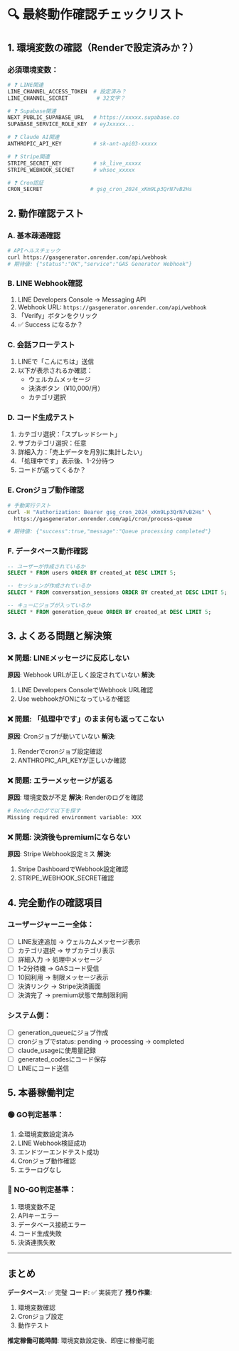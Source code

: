 # 🔍 最終動作確認チェックリスト

## 1. 環境変数の確認（Renderで設定済みか？）

### 必須環境変数：
```bash
# ❓ LINE関連
LINE_CHANNEL_ACCESS_TOKEN  # 設定済み？
LINE_CHANNEL_SECRET         # 32文字？

# ❓ Supabase関連  
NEXT_PUBLIC_SUPABASE_URL   # https://xxxxx.supabase.co
SUPABASE_SERVICE_ROLE_KEY  # eyJxxxxx...

# ❓ Claude AI関連
ANTHROPIC_API_KEY          # sk-ant-api03-xxxxx

# ❓ Stripe関連
STRIPE_SECRET_KEY          # sk_live_xxxxx
STRIPE_WEBHOOK_SECRET      # whsec_xxxxx

# ❓ Cron認証
CRON_SECRET               # gsg_cron_2024_xKm9Lp3QrN7vB2Hs
```

## 2. 動作確認テスト

### A. 基本疎通確認
```bash
# APIヘルスチェック
curl https://gasgenerator.onrender.com/api/webhook
# 期待値: {"status":"OK","service":"GAS Generator Webhook"}
```

### B. LINE Webhook確認
1. LINE Developers Console → Messaging API
2. Webhook URL: `https://gasgenerator.onrender.com/api/webhook`
3. 「Verify」ボタンをクリック
4. ✅ Success になるか？

### C. 会話フローテスト
1. LINEで「こんにちは」送信
2. 以下が表示されるか確認：
   - ウェルカムメッセージ
   - 決済ボタン（¥10,000/月）
   - カテゴリ選択

### D. コード生成テスト
1. カテゴリ選択：「スプレッドシート」
2. サブカテゴリ選択：任意
3. 詳細入力：「売上データを月別に集計したい」
4. 「処理中です」表示後、1-2分待つ
5. コードが返ってくるか？

### E. Cronジョブ動作確認
```bash
# 手動実行テスト
curl -H "Authorization: Bearer gsg_cron_2024_xKm9Lp3QrN7vB2Hs" \
  https://gasgenerator.onrender.com/api/cron/process-queue

# 期待値: {"success":true,"message":"Queue processing completed"}
```

### F. データベース動作確認
```sql
-- ユーザーが作成されているか
SELECT * FROM users ORDER BY created_at DESC LIMIT 5;

-- セッションが作成されているか  
SELECT * FROM conversation_sessions ORDER BY created_at DESC LIMIT 5;

-- キューにジョブが入っているか
SELECT * FROM generation_queue ORDER BY created_at DESC LIMIT 5;
```

## 3. よくある問題と解決策

### ❌ 問題: LINEメッセージに反応しない
**原因**: Webhook URLが正しく設定されていない
**解決**: 
1. LINE Developers ConsoleでWebhook URL確認
2. Use webhookがONになっているか確認

### ❌ 問題: 「処理中です」のまま何も返ってこない
**原因**: Cronジョブが動いていない
**解決**:
1. Renderでcronジョブ設定確認
2. ANTHROPIC_API_KEYが正しいか確認

### ❌ 問題: エラーメッセージが返る
**原因**: 環境変数が不足
**解決**: Renderのログを確認
```bash
# Renderのログで以下を探す
Missing required environment variable: XXX
```

### ❌ 問題: 決済後もpremiumにならない
**原因**: Stripe Webhook設定ミス
**解決**:
1. Stripe DashboardでWebhook設定確認
2. STRIPE_WEBHOOK_SECRET確認

## 4. 完全動作の確認項目

### ユーザージャーニー全体：
- [ ] LINE友達追加 → ウェルカムメッセージ表示
- [ ] カテゴリ選択 → サブカテゴリ表示
- [ ] 詳細入力 → 処理中メッセージ
- [ ] 1-2分待機 → GASコード受信
- [ ] 10回利用 → 制限メッセージ表示
- [ ] 決済リンク → Stripe決済画面
- [ ] 決済完了 → premium状態で無制限利用

### システム側：
- [ ] generation_queueにジョブ作成
- [ ] cronジョブでstatus: pending → processing → completed
- [ ] claude_usageに使用量記録
- [ ] generated_codesにコード保存
- [ ] LINEにコード送信

## 5. 本番稼働判定

### 🟢 GO判定基準：
1. 全環境変数設定済み
2. LINE Webhook検証成功
3. エンドツーエンドテスト成功
4. Cronジョブ動作確認
5. エラーログなし

### 🔴 NO-GO判定基準：
1. 環境変数不足
2. APIキーエラー
3. データベース接続エラー
4. コード生成失敗
5. 決済連携失敗

---

## まとめ

**データベース**: ✅ 完璧
**コード**: ✅ 実装完了
**残り作業**: 
1. 環境変数確認
2. Cronジョブ設定
3. 動作テスト

**推定稼働可能時間**: 環境変数設定後、即座に稼働可能